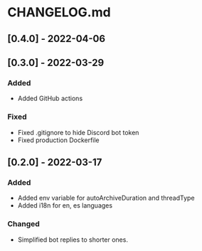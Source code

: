 # CHANGELOG.md

## [0.4.0] - 2022-04-06

## [0.3.0] - 2022-03-29

### Added
- Added GitHub actions

### Fixed
- Fixed .gitignore to hide Discord bot token
- Fixed production Dockerfile

## [0.2.0] - 2022-03-17

### Added
- Added env variable for autoArchiveDuration and threadType
- Added i18n for en, es languages

### Changed
- Simplified bot replies to shorter ones.